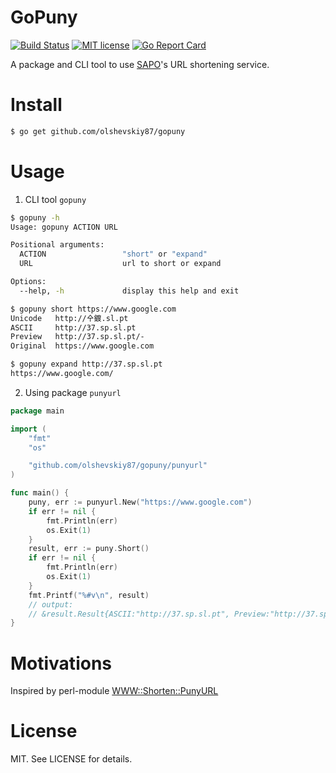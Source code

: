 GoPuny
======

[![Build Status](https://travis-ci.org/olshevskiy87/gopuny.svg?branch=master)](https://travis-ci.org/olshevskiy87/gopuny) [![MIT license](https://img.shields.io/badge/License-MIT-blue.svg)](https://lbesson.mit-license.org/) [![Go Report Card](https://goreportcard.com/badge/github.com/olshevskiy87/gopuny)](https://goreportcard.com/report/github.com/olshevskiy87/gopuny)

A package and CLI tool to use [SAPO](http://sapo.pt/)'s URL shortening service.

Install
=======

```bash
$ go get github.com/olshevskiy87/gopuny
```

Usage
=====

1. CLI tool `gopuny`

```bash
$ gopuny -h
Usage: gopuny ACTION URL

Positional arguments:
  ACTION                 "short" or "expand"
  URL                    url to short or expand

Options:
  --help, -h             display this help and exit
```

```bash
$ gopuny short https://www.google.com
Unicode   http://㐃鍍.sl.pt
ASCII     http://37.sp.sl.pt
Preview   http://37.sp.sl.pt/-
Original  https://www.google.com
```

```bash
$ gopuny expand http://37.sp.sl.pt
https://www.google.com/
```

2. Using package `punyurl`

```go
package main

import (
	"fmt"
	"os"

	"github.com/olshevskiy87/gopuny/punyurl"
)

func main() {
	puny, err := punyurl.New("https://www.google.com")
	if err != nil {
		fmt.Println(err)
		os.Exit(1)
	}
	result, err := puny.Short()
	if err != nil {
		fmt.Println(err)
		os.Exit(1)
	}
	fmt.Printf("%#v\n", result)
	// output:
	// &result.Result{ASCII:"http://37.sp.sl.pt", Preview:"http://37.sp.sl.pt/-", Puny:"http://㐃鍍.sl.pt", URL:"https://www.google.com"}
}
```

Motivations
===========

Inspired by perl-module [WWW::Shorten::PunyURL](http://search.cpan.org/dist/WWW-Shorten-PunyURL/)

License
=======

MIT. See LICENSE for details.
